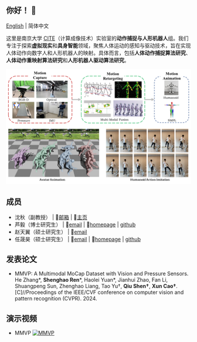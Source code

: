 ## 你好！ :wave:

[English](https://github.com/NJU-CITE-MoCapHumanoid/.github/blob/main/profile/README.md) | 简体中文

这里是南京大学 [CITE](https://cite.nju.edu.cn)（计算成像技术）实验室的**动作捕捉与人形机器人**组。我们专注于探索**虚拟现实**和**具身智能**领域，聚焦人体运动的感知与驱动技术，旨在实现人体动作向数字人和人形机器人的映射。具体而言，包括**人体动作捕捉算法研究**、**人体动作重映射算法研究**和**人形机器人驱动算法研究**。

![MoCapHumanoid.png](https://github.com/NJU-CITE-MoCapHumanoid/.github/raw/main/profile/MoCapHumanoid.png)

## 成员

* 沈秋（副教授） | :email:[邮箱](mailto:shenqiu@nju.edu.cn) | :link:[主页](https://cite.nju.edu.cn/People/Faculty/20220722/i226168.html)
* 芦毅（博士研究生） | :email:[email](mailto:yi.lu@smail.nju.edu.cn) | :link:[homepage](https://yeelou.github.io/) | [github](https://github.com/YeeLou)
* 赵天翼（硕士研究生） | :email:[email](mailto:502022230100@smail.nju.edu.cn)
* 任晟昊（硕士研究生） | :email:[email](mailto:shenghaoren@smail.nju.edu.cn) | :link:[homepage](https://www.wjrzm.com) | [github](https://github.com/wjrzm)

## 发表论文

* MMVP: A Multimodal MoCap Dataset with Vision and Pressure Sensors. He Zhang\*, **Shenghao Ren**\*, Haolei Yuan\*, Jianhui Zhao, Fan Li, Shuangpeng Sun, Zhenghao Liang, Tao Yu†, **Qiu Shen†**, **Xun Cao†**. [C]//Proceedings of the IEEE/CVF conference on computer vision and pattern recognition (CVPR). 2024.

## 演示视频

* MMVP 
  [![MMVP](https://res.cloudinary.com/marcomontalbano/image/upload/v1717050481/video_to_markdown/images/youtube--sksAVPmlDd8-c05b58ac6eb4c4700831b2b3070cd403.jpg)](https://www.youtube.com/watch?v=sksAVPmlDd8 "MMVP")